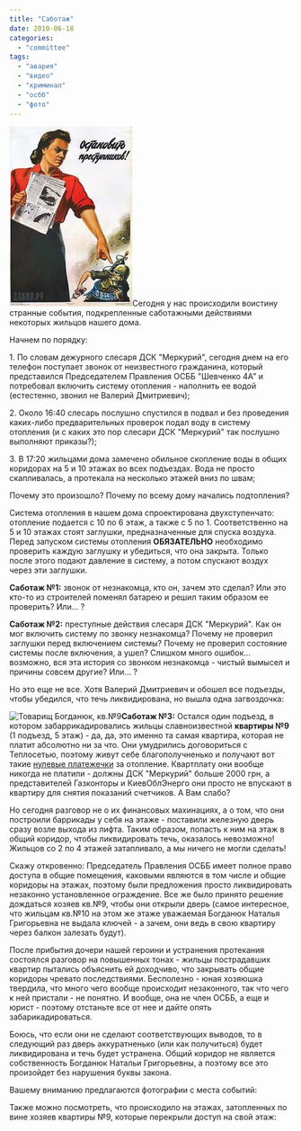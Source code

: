 ```yaml
---
title: "Саботаж"
date: 2010-06-18
categories: 
  - "committee"
tags: 
  - "авария"
  - "видео"
  - "криминал"
  - "осбб"
  - "фото"
---
```


![Саботаж](/wp-content/uploads/2010/06/sabotaj.jpg "Саботаж")Сегодня у нас происходили воистину странные события, подкрепленные саботажными действиями некоторых жильцов нашего дома.

Начнем по порядку:

1\. По словам дежурного слесаря ДСК "Меркурий", сегодня днем на его телефон поступает звонок от неизвестного гражданина, который представился Председателем Правления ОСББ "Шевченко 4А" и потребовал включить систему отопления - наполнить ее водой (естестенно, звонил не Валерий Дмитриевич);

2\. Около 16:40 слесарь послушно спустился в подвал и без проведения каких-либо предварительных проверок подал воду в систему отопления (и с каких это пор слесари ДСК "Меркурий" так послушно выполняют приказы?);

3\. В 17:20 жильцами дома замечено обильное скопление воды в общих коридорах на 5 и 10 этажах во всех подъездах. Вода не просто скапливалась, а протекала на несколько этажей вниз по швам;

Почему это произошло? Почему по всему дому начались подтопления?

Система отопления в нашем дома спроектирована двухступенчато: отопление подается с 10 по 6 этаж, а также с 5 по 1. Соответственно на 5 и 10 этажах стоят заглушки, предназначенные для спуска воздуха. Перед запуском системы отопления <!--more-->**ОБЯЗАТЕЛЬНО** необходимо проверить каждую заглушку и убедиться, что она закрыта. Только после этого подают давление в систему, а потом спускают воздух через эти заглушки.

**Саботаж №1:** звонок от незнакомца, кто он, зачем это сделал? Или это кто-то из строителей поменял батарею и решил таким образом ее проверить? Или... ?

**Саботаж №2:** преступные действия слесаря ДСК "Меркурий". Как он мог включить систему по звонку незнакомца? Почему не проверил заглушки перед включением системы? Почему не проверил состояние системы после включения, а ушел? Слишком много ошибок... возможно, вся эта история со звонком незнакомца - чистый вымысел и причины совсем другие? Или... ?

Но это еще не все. Хотя Валерий Дмитриевич и обошел все подъезды, чтобы убедился, что течь ликвидирована, но вышла одна загвоздочка:

![Товарищ Богданюк, кв.№9](http://shevchenko4a.brovary.org/wp-content/uploads/2010/06/bogdanyuk.JPG "Товарищ Богданюк, кв.№9")**Саботаж №3:** Остался один подъезд, в котором забаррикадировались жильцы славноизвестной **квартиры №9** (1 подъезд, 5 этаж) - да, да, это именно та самая квартира, которая не платит абсолютно ни за что. Они умудрились договориться с Теплосетью, поэтому живут себе благополучненько и получают вот такие [нулевые платежечки](http://lh3.ggpht.com/_rSr87wJ7xVQ/TBuvpmphRbI/AAAAAAAACr0/pwfRt6MZO3M/shevchenko4a_20100421%20003.jpg "Богданюк Наталья Григорьевна, кв.№9") за отопление. Квартплату они вообще никогда не платили - должны ДСК "Меркурий" больше 2000 грн, а представителей Газконторы и КиевОблЭнерго они просто не впускают в квартиру для снятия показаний счетчиков. А Вам слабо?

Но сегодня разговор не о их финансовых махинациях, а о том, что они построили баррикады у себя на этаже - поставили железную дверь сразу возле выхода из лифта. Таким образом, попасть к ним на этаж в общий коридор, чтобы ликвидировать течь, оказалось невозможно! Жильцов со 2 по 4 этажей затапливало, а мы ничего не могли сделать!

Скажу откровенно: Председатель Правления ОСББ имеет полное право доступа в общие помещения, каковыми являются в том числе и общие коридоры на этажах, поэтому были предложения просто ликвидировать незаконно установленное ограждение. Все же было принято решение дождаться хозяев кв.№9, чтобы они открыли дверь (самое интересное, что жильцам кв.№10 на этом же этаже уважаемая Богданюк Наталья Григорьевна не выдала ключей - а зачем, они ведь в свою квартиру через балкон залезать будут).

После прибытия дочери нашей героини и устранения протекания состоялся разговор на повышенных тонах - жильцы пострадавших квартир пытались объяснить ей доходчиво, что закрывать общие коридоры чревато последствиями. Бесполезно - юная хозяюшка твердила, что много чего вообще происходит незаконного, так что чего к ней пристали - не понятно. И вообще, она не член ОСББ, а еще и юрист - поэтому отстаньте все от нее и дайте опять забарикадироваться.

Боюсь, что если они не сделают соответствующих выводов, то в следующий раз дверь аккуратненько (или как получиться) будет ликвидирована и течь будет устранена. Общий коридор не является собственность Богданюк Натальи Григорьевны, а поэтому все это произойдет без нарушения буквы закона.

Вашему вниманию предлагаются фотографии с места событий:

<script type="text/javascript">$(document).ready(function() { $("#container").pwi({ username: 'shevchenko4a.brovary.org', mode: 'album', album: 'sabotaj', thumbSize: 144, showAlbumDescription: false }); }); </script>

 Также можно посмотреть, что происходило на этажах, затопленных по вине хозяев квартиры №9, которые перекрыли доступ на свой этаж:
